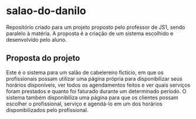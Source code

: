 # salao-do-danilo
Repositório criado para um projeto proposto pelo professor de JS1, sendo paralelo à matéria. A proposta é a criação de um sistema escolhido e desenvolvido pelo aluno.

## Proposta do projeto
Este é o sistema para um salão de cabelereiro fictício, em que os profissionais possam utilizar uma página própria para disponibilizar seus horários disponíveis, ver todos os agendamentos feitos e ver quais serviços foram prestados e quanto foi faturado durante um determinado período. O sistema também disponibiliza uma página para que os clientes possam escolher o profissional, serviço e agendá-lo em um dos horários disponibilizados pelo profissional.
